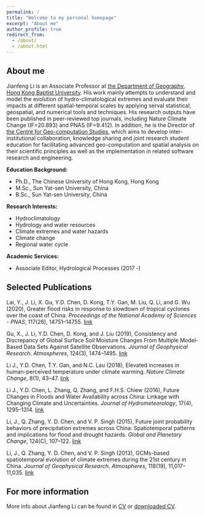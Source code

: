 ```yaml
---
permalink: /
title: "Welcome to my personal homepage"
excerpt: "About me"
author_profile: true
redirect_from: 
  - /about/
  - /about.html
---
```


## About me
Jianfeng Li is an Associate Professor at [the Department of Geography, Hong Kong Baptist University](https://geog.hkbu.edu.hk/). His work mainly attempts to understand and model the evolution of hydro-climatological extremes and evaluate their impacts at different spatial-temporal scales by applying serval statistical, geospatial, and numerical tools and techniques. His research outputs have been published in peer-reviewed top journals, including Nature Climate Change (IF=20.893) and PNAS (IF=9.412). In addition, he is the Director of [the Centre for Geo-computation Studies](http://cgs.hkbu.edu.hk/), which aims to develop inter-institutional collaboration, knowledge sharing and joint research student education for facilitating advanced geo-computation and spatial analysis on their scientific principles as well as the implementation in related software research and engineering. 


<b>Education Background:</b>
* Ph.D., The Chinese University of Hong Kong, Hong Kong
* M.Sc., Sun Yat-sen University, China
* B.Sc., Sun Yat-sen University, China


<b>Research Interests:</b>
* Hydroclimatology
* Hydrology and water resources
* Climate extremes and water hazards
* Climate change
* Regional water cycle


<b>Academic Services:</b>
* Associate Editor, Hydrological Processes (2017 -)


## Selected Publications
Lai, Y., J. Li, X. Gu, Y.D. Chen, D. Kong, T.Y. Gan, M. Liu, Q. Li, and G. Wu (2020), Greater flood risks in response to slowdown of tropical cyclones over the coast of China. *Proceedings of the National Academy of Sciences - PNAS*, 117(26), 14751–14755. [link](https://doi.org/10.1073/pnas.1918987117)

Gu, X., J. Li, Y.D. Chen, D. Kong, and J. Liu (2019), Consistency and Discrepancy of Global Surface Soil Moisture Changes From Multiple Model‐Based Data Sets Against Satellite Observations. *Journal of Geophysical Research. Atmospheres*, 124(3), 1474–1495. [link](https://doi.org/10.1029/2018JD029304)

Li J., Y.D. Chen, T.Y. Gan, and N.C. Lau (2018), Elevated increases in human-perceived temperature under climate warming. *Nature Climate Change*, 8(1), 43–47. [link](https://doi.org/10.1038/s41558-017-0036-2)

Li J., Y.D. Chen, L. Zhang, Q. Zhang, and F.H.S. Chiew (2016), Future Changes in Floods and Water Availability across China: Linkage with Changing Climate and Uncertainties. *Journal of Hydrometeorology*, 17(4), 1295–1314. [link](https://doi.org/10.1175/JHM-D-15-0074.1)

Li, J., Q. Zhang, Y. D. Chen, and V. P. Singh (2015), Future joint probability behaviors of precipitation extremes across China: Spatiotemporal patterns and implications for flood and drought hazards. *Global and Planetary Change*, 124(C), 107–122. [link](https://doi.org/10.1016/j.gloplacha.2014.11.012)

Li, J., Q. Zhang, Y. D. Chen, and V. P. Singh (2013), GCMs-based spatiotemporal evolution of climate extremes during the 21st century in China. *Journal of Geophysical Research. Atmospheres*, 118(19), 11,017–11,035. [link](https://doi.org/10.1002/jgrd.50851)


## For more information
More info about Jianfeng Li can be found in [CV]() or [downloaded CV]().
